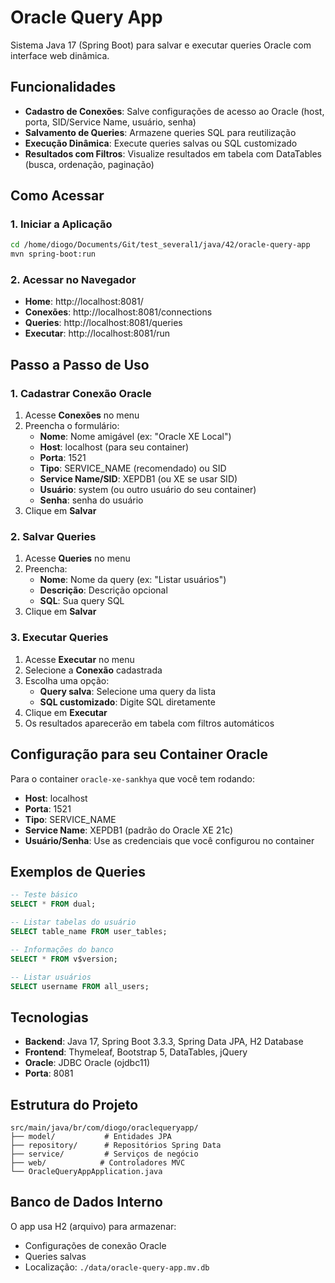 # Oracle Query App

Sistema Java 17 (Spring Boot) para salvar e executar queries Oracle com interface web dinâmica.

## Funcionalidades

- **Cadastro de Conexões**: Salve configurações de acesso ao Oracle (host, porta, SID/Service Name, usuário, senha)
- **Salvamento de Queries**: Armazene queries SQL para reutilização
- **Execução Dinâmica**: Execute queries salvas ou SQL customizado
- **Resultados com Filtros**: Visualize resultados em tabela com DataTables (busca, ordenação, paginação)

## Como Acessar

### 1. Iniciar a Aplicação
```bash
cd /home/diogo/Documents/Git/test_several1/java/42/oracle-query-app
mvn spring-boot:run
```

### 2. Acessar no Navegador
- **Home**: http://localhost:8081/
- **Conexões**: http://localhost:8081/connections
- **Queries**: http://localhost:8081/queries  
- **Executar**: http://localhost:8081/run

## Passo a Passo de Uso

### 1. Cadastrar Conexão Oracle
1. Acesse **Conexões** no menu
2. Preencha o formulário:
   - **Nome**: Nome amigável (ex: "Oracle XE Local")
   - **Host**: localhost (para seu container)
   - **Porta**: 1521
   - **Tipo**: SERVICE_NAME (recomendado) ou SID
   - **Service Name/SID**: XEPDB1 (ou XE se usar SID)
   - **Usuário**: system (ou outro usuário do seu container)
   - **Senha**: senha do usuário
3. Clique em **Salvar**

### 2. Salvar Queries
1. Acesse **Queries** no menu
2. Preencha:
   - **Nome**: Nome da query (ex: "Listar usuários")
   - **Descrição**: Descrição opcional
   - **SQL**: Sua query SQL
3. Clique em **Salvar**

### 3. Executar Queries
1. Acesse **Executar** no menu
2. Selecione a **Conexão** cadastrada
3. Escolha uma opção:
   - **Query salva**: Selecione uma query da lista
   - **SQL customizado**: Digite SQL diretamente
4. Clique em **Executar**
5. Os resultados aparecerão em tabela com filtros automáticos

## Configuração para seu Container Oracle

Para o container `oracle-xe-sankhya` que você tem rodando:

- **Host**: localhost
- **Porta**: 1521  
- **Tipo**: SERVICE_NAME
- **Service Name**: XEPDB1 (padrão do Oracle XE 21c)
- **Usuário/Senha**: Use as credenciais que você configurou no container

## Exemplos de Queries

```sql
-- Teste básico
SELECT * FROM dual;

-- Listar tabelas do usuário
SELECT table_name FROM user_tables;

-- Informações do banco
SELECT * FROM v$version;

-- Listar usuários
SELECT username FROM all_users;
```

## Tecnologias

- **Backend**: Java 17, Spring Boot 3.3.3, Spring Data JPA, H2 Database
- **Frontend**: Thymeleaf, Bootstrap 5, DataTables, jQuery
- **Oracle**: JDBC Oracle (ojdbc11)
- **Porta**: 8081

## Estrutura do Projeto

```
src/main/java/br/com/diogo/oraclequeryapp/
├── model/           # Entidades JPA
├── repository/      # Repositórios Spring Data
├── service/         # Serviços de negócio
├── web/            # Controladores MVC
└── OracleQueryAppApplication.java
```

## Banco de Dados Interno

O app usa H2 (arquivo) para armazenar:
- Configurações de conexão Oracle
- Queries salvas
- Localização: `./data/oracle-query-app.mv.db`
